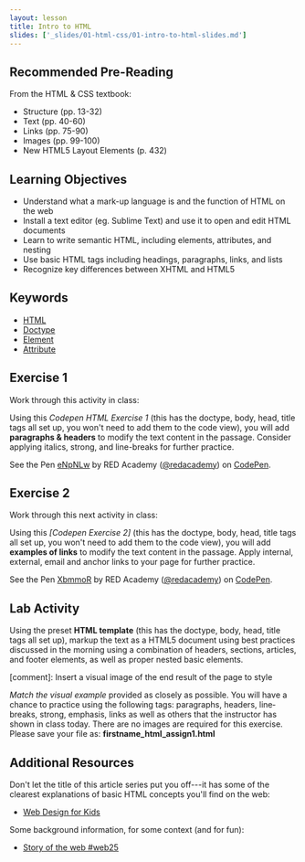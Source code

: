 ```yaml
---
layout: lesson
title: Intro to HTML
slides: ['_slides/01-html-css/01-intro-to-html-slides.md']
---
```


## Recommended Pre-Reading

From the HTML & CSS textbook:

- Structure (pp. 13-32)
- Text (pp. 40-60)
- Links (pp. 75-90)
- Images (pp. 99-100)
- New HTML5 Layout Elements (p. 432)

## Learning Objectives

- Understand what a mark-up language is and the function of HTML on the web
- Install a text editor (eg. Sublime Text) and use it to open and edit HTML documents
- Learn to write semantic HTML, including elements, attributes, and nesting
- Use basic HTML tags including headings, paragraphs, links, and lists
- Recognize key differences between XHTML and HTML5

## Keywords

- [HTML](https://developer.mozilla.org/en-US/docs/Web/HTML)
- [Doctype](http://www.sitepoint.com/web-foundations/doctypes/)
- [Element](https://developer.mozilla.org/en/docs/Web/HTML/Element)
- [Attribute](https://developer.mozilla.org/en-US/docs/Web/CSS/Attribute_selectors)

## Exercise 1

Work through this activity in class:

Using this *Codepen HTML Exercise 1* (this has the doctype, body, head, title tags all set up, you won't need to add them to the code view), you will add **paragraphs & headers** to modify the text content in the passage. Consider applying italics, strong, and line-breaks for further practice.

<p data-height="268" data-theme-id="0" data-slug-hash="eNpNLw" data-default-tab="html" data-user="redacademy" class='codepen'>See the Pen <a href='http://codepen.io/redacademy/pen/eNpNLw/'>eNpNLw</a> by RED Academy (<a href='http://codepen.io/redacademy'>@redacademy</a>) on <a href='http://codepen.io'>CodePen</a>.</p>
<script async src="//assets.codepen.io/assets/embed/ei.js"></script>

## Exercise 2

Work through this next activity in class:

Using this *[Codepen Exercise 2]* (this has the doctype, body, head, title tags all set up, you won't need to add them to the code view), you will add **examples of links** to modify the text content in the passage. Apply internal, external, email and anchor links to your page for further practice.

<p data-height="268" data-theme-id="0" data-slug-hash="XbmmoR" data-default-tab="html" data-user="redacademy" class='codepen'>See the Pen <a href='http://codepen.io/redacademy/pen/XbmmoR/'>XbmmoR</a> by RED Academy (<a href='http://codepen.io/redacademy'>@redacademy</a>) on <a href='http://codepen.io'>CodePen</a>.</p>
<script async src="//assets.codepen.io/assets/embed/ei.js"></script>

## Lab Activity
Using the preset **HTML template** (this has the doctype, body, head, title tags all set up),  markup the text as a HTML5 document using best practices discussed in the morning using a combination of headers, sections, articles, and footer elements, as well as proper nested basic elements.


[comment]: Insert a visual image of the end result of the page to style

*Match the visual example* provided as closely as possible.  You will have a chance to practice using the following tags: paragraphs, headers, line‐breaks, strong, emphasis, links as well as others that the instructor has shown in class today. There are no images are required for this exercise.
Please save your file as: **firstname_html_assign1.html** 

## Additional Resources

Don't let the title of this article series put you off---it has some of the clearest explanations of basic HTML concepts you'll find on the web:

- [Web Design for Kids](http://webdesign.tutsplus.com/series/web-design-for-kids--cms-823)

Some background information, for some context (and for fun):

- [Story of the web #web25](http://www.storyoftheweb.org.uk/)
